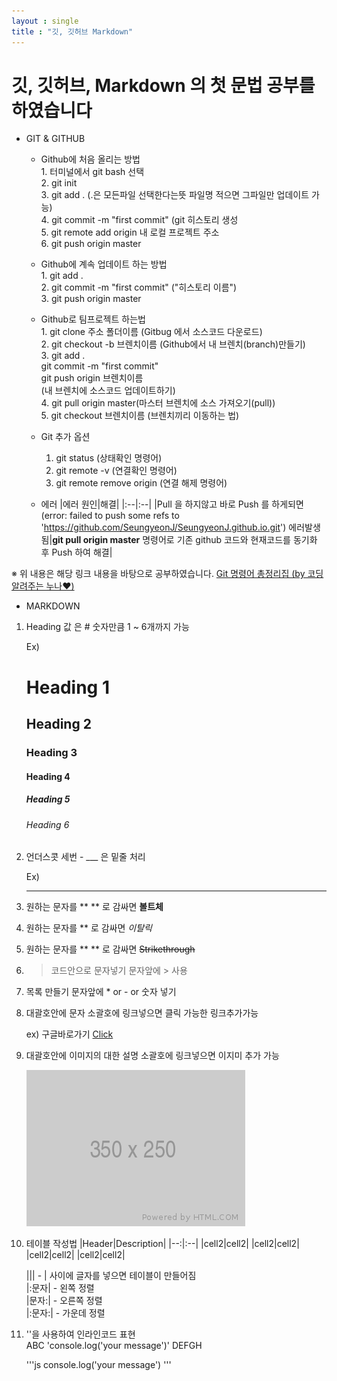 ```yaml
---
layout : single
title : "깃, 깃허브 Markdown"
---
```


# 깃, 깃허브, Markdown 의 첫 문법 공부를 하였습니다

* GIT & GITHUB
  * Github에 처음 올리는 방법\
        1. 터미널에서 git bash 선택  
        2. git init \
        3. git add . (.은 모든파일 선택한다는뜻 파일명 적으면 그파일만 업데이트 가능)\
        4. git commit -m "first commit" (git 히스토리 생성\
        5. git remote add origin 내 로컬 프로젝트 주소\
        6. git push origin master

  * Github에 계속 업데이트 하는 방법\
        1. git add .\
        2. git commit -m "first commit" ("히스토리 이름")\
        3. git push origin master

  * Github로 팀프로젝트 하는법\
        1. git clone 주소 폴더이름 (Gitbug 에서 소스코드 다운로드)\
        2. git checkout -b 브렌치이름 (Github에서 내 브렌치(branch)만들기)\
        3. git add . \
            git commit -m "first commit" \
            git push origin 브렌치이름\
            (내 브렌치에 소스코드 업데이트하기)\
        4. git pull origin master(마스터 브렌치에 소스 가져오기(pull))\
        5. git checkout 브렌치이름 (브렌치끼리 이동하는 법)
   
  * Git 추가 옵션
      1. git status (상태확인 명령어)
      2. git remote -v (연결확인 명령어)
      3. git remote remove origin (연결 해제 명령어)

  * 에러
    |에러 원인|해결|
    |:--|:--|
    |Pull 을 하지않고 바로 Push 를 하게되면(error: failed to push some refs to 'https://github.com/SeungyeonJ/SeungyeonJ.github.io.git') 에러발생됨|**git pull origin master** 명령어로 기존 github 코드와 현재코드를 동기화 후 Push 하여 해결|


※ 위 내용은 해당 링크 내용을 바탕으로 공부하였습니다. [Git 명령어 총정리집 (by 코딩알려주는 누나❤)](https://hackmd.io/@oW_dDxdsRoSpl0M64Tfg2g/ByfwpNJ-K)

* MARKDOWN

1. Heading 값 은 # 숫자만큼 1 ~ 6개까지 가능
   
   Ex)
   # Heading 1
   ## Heading 2
   ### Heading 3
   #### Heading 4
   ##### Heading 5
   ###### Heading 6

2. 언더스콧 세번 - ___ 은 밑줄 처리 

    Ex)
    ___

3. 원하는 문자를 ** ** 로 감싸면 **볼트체**

4. 원하는 문자를 ** 로 감싸면 *이탈릭*

5. 원하는 문자를 ** ** 로 감싸면 ~~Strikethrough~~

6. > 코드안으로 문자넣기 문자앞에 > 사용

7. 목록 만들기 문자앞에 * or - or 숫자 넣기

8. 대괄호안에 문자 소괄호에 링크넣으면 클릭 가능한 링크추가가능
   
   ex) 구글바로가기 [Click](https://www.google.co.kr/)

9. 대괄호안에 이미지의 대한 설명 소괄호에 링크넣으면 이지미 추가 가능
    
    ![이미지의 대한 설명](../docs/assets/images/350x250.png)

10. 테이블 작성법 
    |Header|Description|
    |--:|:--|
    |cell2|cell2|
    |cell2|cell2|
    |cell2|cell2|
    |cell2|cell2|
    
    ||| - | 사이에 글자를 넣으면 테이블이 만들어짐 \
    |:문자| - 왼쪽 정렬 \
    |문자:| - 오른쪽 정렬 \
    |:문자:| - 가운데 정렬

11. ''을 사용하여 인라인코드 표현 \
    ABC 'console.log('your message')' DEFGH
    
    '''js
    console.log('your message')
    '''

